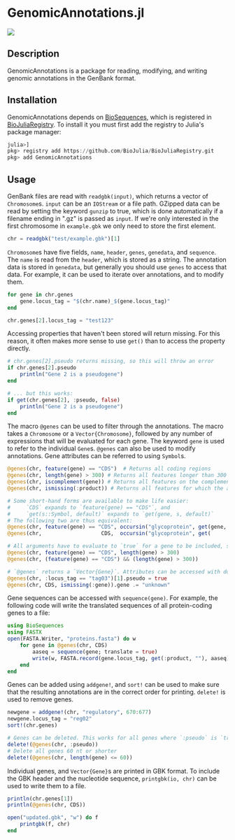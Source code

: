 # GenomicAnnotations.jl
[![](https://img.shields.io/badge/docs-dev-blue.svg)](https://kdyrhage.github.io/GenomicAnnotations.jl/dev)

## Description
GenomicAnnotations is a package for reading, modifying, and writing genomic annotations in the GenBank format.

## Installation
GenomicAnnotations depends on [BioSequences](https://github.com/BioJulia/BioSequences.jl), which is registered in [BioJuliaRegistry](https://github.com/BioJulia/BioJuliaRegistry). To install it you must first add the registry to Julia's package manager:
```julia
julia>]
pkg> registry add https://github.com/BioJulia/BioJuliaRegistry.git
pkg> add GenomicAnnotations
```


## Usage
GenBank files are read with `readgbk(input)`, which returns a vector of `Chromosome`s. `input` can be an `IOStream` or a file path. GZipped data can be read by setting the keyword `gunzip` to true, which is done automatically if a filename ending in ".gz" is passed as `input`. If we're only interested in the first chromosome in `example.gbk` we only need to store the first element.
```julia
chr = readgbk("test/example.gbk")[1]
```

`Chromosome`s have five fields, `name`, `header`, `genes`, `genedata`, and `sequence`. The `name` is read from the `header`, which is stored as a string. The annotation data is stored in `genedata`, but generally you should use `genes` to access that data. For example, it can be used to iterate over annotations, and to modify them.
```julia
for gene in chr.genes
    gene.locus_tag = "$(chr.name)_$(gene.locus_tag)"
end

chr.genes[2].locus_tag = "test123"
```

Accessing properties that haven't been stored will return missing. For this reason, it often makes more sense to use `get()` than to access the property directly.
```julia
# chr.genes[2].pseudo returns missing, so this will throw an error
if chr.genes[2].pseudo
    println("Gene 2 is a pseudogene")
end

# ... but this works:
if get(chr.genes[2], :pseudo, false)
    println("Gene 2 is a pseudogene")
end
```

The macro `@genes` can be used to filter through the annotations. The macro takes a `Chromosome` or a `Vector{Chromosome}`, followed by any number of expressions that will be evaluated for each gene. The keyword `gene` is used to refer to the individual `Gene`s. `@genes` can also be used to modify annotations. Gene attributes can be referred to using `Symbol`s.
```julia
@genes(chr, feature(gene) == "CDS")  # Returns all coding regions
@genes(chr, length(gene) > 300) # Returns all features longer than 300 nt
@genes(chr, iscomplement(gene)) # Returns all features on the complement strand
@genes(chr, ismissing(:product)) # Returns all features for which the attribute "product" has not been set

# Some short-hand forms are available to make life easier:
#     `CDS` expands to `feature(gene) == "CDS"`, and
#     `get(s::Symbol, default)` expands to `get(gene, s, default)`
# The following two are thus equivalent:
@genes(chr, feature(gene) == "CDS", occursin("glycoprotein", get(gene, :product, "")))
@genes(chr,                   CDS,  occursin("glycoprotein", get(      :product, "")))

# All arguments have to evaluate to `true` for a gene to be included, so the following expressions are equivalent:
@genes(chr, feature(gene) == "CDS", length(gene) > 300)
@genes(chr, (feature(gene) == "CDS") && (length(gene) > 300))

# `@genes` returns a `Vector{Gene}`. Attributes can be accessed with dot-syntax, and can be assigned to:
@genes(chr, :locus_tag == "tag03")[1].pseudo = true
@genes(chr, CDS, ismissing(:gene)).gene .= "unknown"
```

Gene sequences can be accessed with `sequence(gene)`. For example, the following code will write the translated sequences of all protein-coding genes to a file:
```julia
using BioSequences
using FASTX
open(FASTA.Writer, "proteins.fasta") do w
    for gene in @genes(chr, CDS)
        aaseq = sequence(gene; translate = true)
        write(w, FASTA.record(gene.locus_tag, get(:product, ""), aaseq))
    end
end
```

Genes can be added using `addgene!`, and `sort!` can be used to make sure that the resulting annotations are in the correct order for printing. `delete!` is used to remove genes.
```julia
newgene = addgene!(chr, "regulatory", 670:677)
newgene.locus_tag = "reg02"
sort!(chr.genes)

# Genes can be deleted. This works for all genes where `:pseudo` is `true`, and ignores genes where it is `false` or `missing`
delete!(@genes(chr, :pseudo))
# Delete all genes 60 nt or shorter
delete!(@genes(chr, length(gene) <= 60))
```

Individual genes, and `Vector{Gene}`s are printed in GBK format. To include the GBK header and the nucleotide sequence, `printgbk(io, chr)` can be used to write them to a file.
```julia
println(chr.genes[1])
println(@genes(chr, CDS))

open("updated.gbk", "w") do f
    printgbk(f, chr)
end
```
